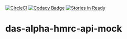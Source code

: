 [![CircleCI](https://circleci.com/gh/UKGovernmentBEIS/das-alpha-client-mock.svg?style=svg)](https://circleci.com/gh/UKGovernmentBEIS/das-alpha-client-mock)
[![Codacy Badge](https://api.codacy.com/project/badge/Grade/879887d1ffc2474289bac71d6a9ddebe)](https://www.codacy.com/app/doug/das-alpha-client-mock?utm_source=github.com&amp;utm_medium=referral&amp;utm_content=UKGovernmentBEIS/das-alpha-client-mock&amp;utm_campaign=Badge_Grade)
[![Stories in Ready](https://badge.waffle.io/UKGovernmentBEIS/das-alpha-client-mock.png?label=ready&title=Ready)](https://waffle.io/UKGovernmentBEIS/das-alpha-client-mock)
# das-alpha-hmrc-api-mock
